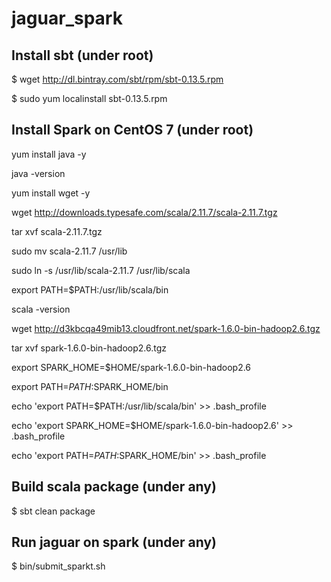 # jaguar_spark

## Install sbt (under root)

$ wget http://dl.bintray.com/sbt/rpm/sbt-0.13.5.rpm

$ sudo yum localinstall sbt-0.13.5.rpm

## Install Spark on CentOS 7 (under root)
yum install java -y

java -version

yum install wget -y

wget http://downloads.typesafe.com/scala/2.11.7/scala-2.11.7.tgz

tar xvf scala-2.11.7.tgz

sudo mv scala-2.11.7 /usr/lib

sudo ln -s /usr/lib/scala-2.11.7 /usr/lib/scala

export PATH=$PATH:/usr/lib/scala/bin

scala -version

wget http://d3kbcqa49mib13.cloudfront.net/spark-1.6.0-bin-hadoop2.6.tgz

tar xvf spark-1.6.0-bin-hadoop2.6.tgz

export SPARK_HOME=$HOME/spark-1.6.0-bin-hadoop2.6

export PATH=$PATH:$SPARK_HOME/bin

echo 'export PATH=$PATH:/usr/lib/scala/bin' >> .bash_profile

echo 'export SPARK_HOME=$HOME/spark-1.6.0-bin-hadoop2.6' >> .bash_profile

echo 'export PATH=$PATH:$SPARK_HOME/bin' >> .bash_profile

## Build scala package (under any)
$ sbt clean package

## Run jaguar on spark (under any)
$ bin/submit_sparkt.sh

